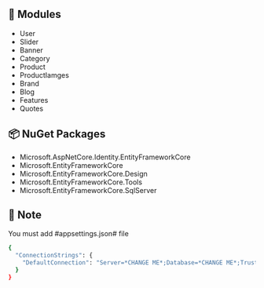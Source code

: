 ## 🧩 Modules

- User
- Slider
- Banner
- Category
- Product
- ProductIamges
- Brand
- Blog
- Features
- Quotes


## 📦 NuGet Packages

- Microsoft.AspNetCore.Identity.EntityFrameworkCore
- Microsoft.EntityFrameworkCore
- Microsoft.EntityFrameworkCore.Design
- Microsoft.EntityFrameworkCore.Tools
- Microsoft.EntityFrameworkCore.SqlServer


## 📝 Note
You must add #appsettings.json# file

```bash
{
  "ConnectionStrings": {
    "DefaultConnection": "Server=*CHANGE ME*;Database=*CHANGE ME*;Trusted_Connection=True;MultipleActiveResultSets=true"
  }
}
```
